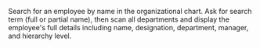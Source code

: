 Search for an employee by name in the organizational chart. Ask for search term (full or partial name), then scan all departments and display the employee's full details including name, designation, department, manager, and hierarchy level.